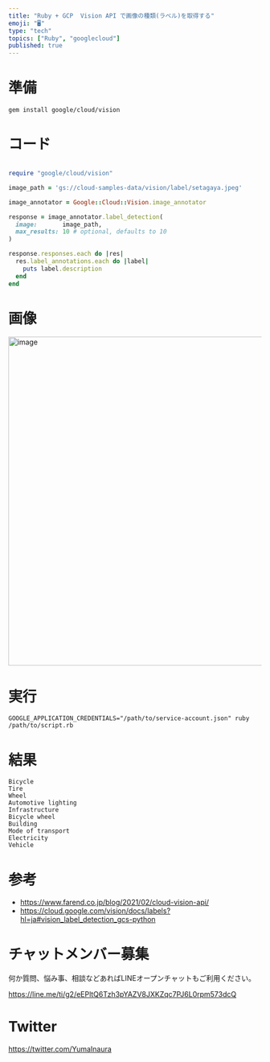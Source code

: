 ```yaml
---
title: "Ruby + GCP  Vision API で画像の種類(ラベル)を取得する"
emoji: "🖥"
type: "tech"
topics: ["Ruby", "googlecloud"]
published: true
---
```


# 準備

```
gem install google/cloud/vision
```


# コード

```rb

require "google/cloud/vision"

image_path = 'gs://cloud-samples-data/vision/label/setagaya.jpeg'

image_annotator = Google::Cloud::Vision.image_annotator

response = image_annotator.label_detection(
  image:       image_path,
  max_results: 10 # optional, defaults to 10
)

response.responses.each do |res|
  res.label_annotations.each do |label|
    puts label.description
  end
end
```

# 画像

<img width="654" alt="image" src="https://user-images.githubusercontent.com/13635059/196164817-ebc322a4-f0d5-4795-bcc1-960d2cdd107d.png">


# 実行

```
GOOGLE_APPLICATION_CREDENTIALS="/path/to/service-account.json" ruby /path/to/script.rb
```

# 結果

```
Bicycle
Tire
Wheel
Automotive lighting
Infrastructure
Bicycle wheel
Building
Mode of transport
Electricity
Vehicle
```


# 参考

- https://www.farend.co.jp/blog/2021/02/cloud-vision-api/
- https://cloud.google.com/vision/docs/labels?hl=ja#vision_label_detection_gcs-python


# チャットメンバー募集


何か質問、悩み事、相談などあればLINEオープンチャットもご利用ください。

https://line.me/ti/g2/eEPltQ6Tzh3pYAZV8JXKZqc7PJ6L0rpm573dcQ


# Twitter

https://twitter.com/YumaInaura

